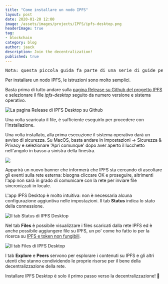 ```yaml
---
title: "Come installare un nodo IPFS"
layout: post
date: 2020-01-20 12:00
image: /assets/images/projects/IPFS/ipfs-desktop.png
headerImage: true
tag:
- blockchain
category: blog
author: jaack
description: Join the decentralization!
published: true
---
```

<pre>Nota: questa piccola guida fa parte di una serie di guide per conoscere e sviluppare su IPFS. <a href="{{base}}/distribuire-sito-web-ipfs">Clicca qui</a> per andare alla pagina principale della guida.</pre>

Per installare un nodo IPFS, le istruzioni sono molto semplici.

Basta prima di tutto andare sulla [pagina Release su Github del progetto IPFS](https://github.com/ipfs-shipyard/ipfs-desktop/releases) e selezionare il file *ipfs-desktop* seguito da numero versione e sistema operativo.

<img class="image" src="{{base}}/assets/images/projects/IPFS/ipfs-desktop-github.png" alt="La pagina Release di IPFS Desktop su Github">

Una volta scaricato il file, è sufficiente eseguirlo per procedere con l'installazione.

Una volta installato, alla prima esecuzione il sistema operativo darà un avviso di sicurezza. Su MacOS, basta andare in Impostazioni -> Sicurezza & Privacy e selezionare 'Apri comunque' dopo aver aperto il lucchetto nell'angolo in basso a sinistra della finestra.

<img class="image" src="{{base}}/assets/images/projects/IPFS/ipfs-desktop-allow.png">

Apparirà un nuovo banner che informerà che IPFS sta cercando di ascoltare gli eventi sulla rete esterna: bisogna cliccare OK e proseguire, altrimenti l'app non sarà in grado di comunicare con la rete per inviare file sincronizzati in locale.

L'app IPFS Desktop è molto intuitiva: non è necessaria alcuna configurazione aggiuntiva nelle impostazioni. Il tab **Status** indica lo stato della connessione.

<img class="image" src="{{base}}/assets/images/projects/IPFS/ipfs-desktop-status.png" alt="Il tab Status di IPFS Desktop">

Nel tab **Files** è possibile visualizzare i files scaricati dalla rete IPFS ed è anche possibile aggiungere file su IPFS, un po' come ho fatto io per la ricerca su [IPFS e token non fungibili]({{base}}/blockchain-201-ipfs-token-non-fungibili/).

<img class="image" src="{{base}}/assets/images/projects/IPFS/ipfs-desktop-files.png" alt="Il tab Files di IPFS Desktop">

I tab **Explore** e **Peers** servono per esplorare i contenuti su IPFS e gli altri utenti che stanno condividendo le proprie risorse per il bene della decentralizzazione della rete.

Installare IPFS Desktop è solo il primo passo verso la decentralizzazione! :rocket:
